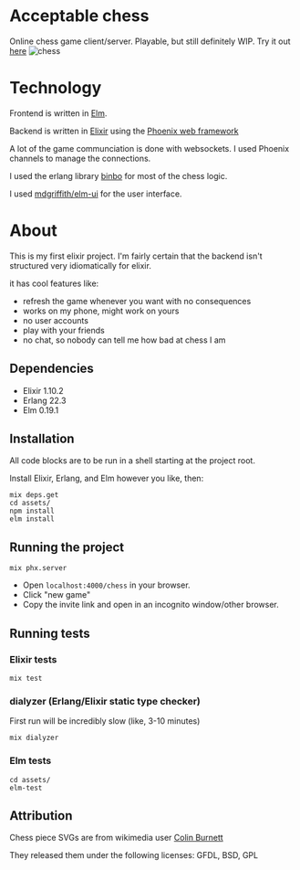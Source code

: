 # Acceptable chess

Online chess game client/server. Playable, but still definitely WIP.
Try it out [here](https://www.borentobewild.com/chess)
![chess](readme-images/side-by-side-opening-short.gif)

# Technology
Frontend is written in [Elm](https://elm-lang.org/).

Backend is written in [Elixir](https://elixir-lang.org/) using the [Phoenix web framework](https://phoenixframework.org/)

A lot of the game communciation is done with websockets. I used Phoenix channels to manage the connections.

I used the erlang library [binbo](https://github.com/DOBRO/binbo) for most of the chess logic.

I used [mdgriffith/elm-ui](https://package.elm-lang.org/packages/mdgriffith/elm-ui/latest/) for the user interface.

# About
This is my first elixir project.
I'm fairly certain that the backend isn't structured very idiomatically for elixir. 

it has cool features like:
- refresh the game whenever you want with no consequences
- works on my phone, might work on yours
- no user accounts
- play with your friends
- no chat, so nobody can tell me how bad at chess I am

## Dependencies
- Elixir 1.10.2
- Erlang 22.3
- Elm 0.19.1

## Installation
All code blocks are to be run in a shell starting at the project root.

Install Elixir, Erlang, and Elm however you like, then:
```shell script
mix deps.get
cd assets/
npm install
elm install
```

## Running the project
```shell script
mix phx.server
```
- Open `localhost:4000/chess` in your browser.
- Click "new game"
- Copy the invite link and open in an incognito window/other browser.

## Running tests
### Elixir tests
```shell script
mix test
```

### dialyzer (Erlang/Elixir static type checker)
First run will be incredibly slow (like, 3-10 minutes)
```shell script
mix dialyzer
```

### Elm tests
```shell script
cd assets/
elm-test
```

## Attribution
Chess piece SVGs are from wikimedia user [Colin Burnett](https://en.wikipedia.org/wiki/User:Cburnett)

They released them under the following licenses: GFDL, BSD, GPL
